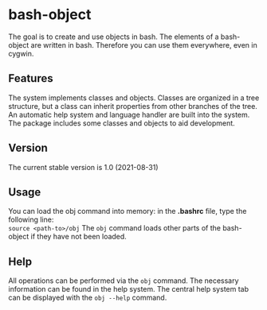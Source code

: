 # bash-object
The goal is to create and use objects in bash. The elements of a bash-object are written in bash. Therefore you can use them everywhere, even in cygwin.

## Features
The system implements classes and objects. Classes are organized in a tree structure, but a class can inherit properties from other branches of the tree. An automatic help system and language handler are built into the system.
The package includes some classes and objects to aid development.

## Version
The current stable version is 1.0 (2021-08-31)

## Usage
You can load the obj command into memory: in the **.bashrc** file, type the following line:  
`source <path-to>/obj`
The `obj` command loads other parts of the bash-object if they have not been loaded.

## Help
All operations can be performed via the `obj` command. The necessary information can be found in the help system. The central help system tab can be displayed with the `obj --help` command.
